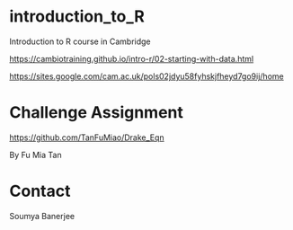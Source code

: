 # introduction_to_R

Introduction to R course in Cambridge

https://cambiotraining.github.io/intro-r/02-starting-with-data.html

https://sites.google.com/cam.ac.uk/pols02jdyu58fyhskjfheyd7go9ij/home


# Challenge Assignment

https://github.com/TanFuMiao/Drake_Eqn

By Fu Mia Tan

# Contact

Soumya Banerjee
